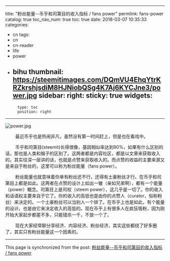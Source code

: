 
---
title: "粉丝能量--币乎和司第目的收入指标 / fans power"
permlink: fans-power
catalog: true
toc_nav_num: true
toc: true
date: 2018-03-07 10:35:33
categories:
- cn
tags:
- cn
- cn-reader
- life
- power
- bihu
thumbnail: https://steemitimages.com/DQmVU4EhqYtrKRZkrshjsdiM8HJNiobQSg4K7Aj6KYCJne3/power.jpg
sidebar:
    right:
        sticky: true
widgets:
    -
        type: toc
        position: right
---


![power.jpg](https://steemitimages.com/DQmVU4EhqYtrKRZkrshjsdiM8HJNiobQSg4K7Aj6KYCJne3/power.jpg)



&nbsp;&nbsp;&nbsp;&nbsp;&nbsp;&nbsp;&nbsp;&nbsp;最近币乎也是热闹非凡，虽然没有第一时间赶上，但是也在看戏中。

&nbsp;&nbsp;&nbsp;&nbsp;&nbsp;&nbsp;&nbsp;&nbsp;币乎和司第目(steemit)长得很像，基因相似率达到90%，如果有什么区别的话，那也是人类和猴子的区别了。这两者都是内容社区，都是以文章来获取收入的。其实往深一层讲的话，也就是点赞来获取收入的。而点赞的收益的主要来源又是来自于粉丝的，这里可以称为粉丝能量（fans power）。

&nbsp;&nbsp;&nbsp;&nbsp;&nbsp;&nbsp;&nbsp;&nbsp;粉丝能量也就意味着你单有粉丝还不行，还得有土豪粉丝才行。在币乎和司第目上都是如此。这两者在点赞的设计上如出一辙（亲如兄弟啊），都有一个能量（power）概念。司第目上是司权（steem power），这几乎是一切了。你的收入和话语权主要来自于它了。你的收入的高低也是由你的点赞人（curator，俗称粉丝）来决定的。一个土豪粉丝可以当别人一个排了。在币乎上也是如此，有个能量的设计。也是由它来决定收入的高低的。现在币乎上有很多人在疯狂吸粉，因为刚开始大家起步都差不多，只能错杀一千，不放一个了。

&nbsp;&nbsp;&nbsp;&nbsp;&nbsp;&nbsp;&nbsp;&nbsp;现在大家经常聊分享经济、内容经济、粉丝经济，其实这些都绕了好多圈了，其实只有粉丝能量这一个因素的。

- - -

This page is synchronized from the post: [粉丝能量--币乎和司第目的收入指标 / fans power](https://steemit.com/@lemooljiang/fans-power)
